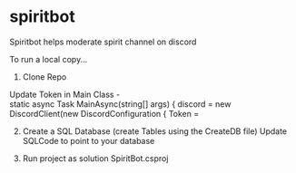 # spiritbot
Spiritbot helps moderate spirit channel on discord

To run a local copy...

1) Clone Repo

Update Token in Main Class -         
    static async Task MainAsync(string[] args)
        {
            discord = new DiscordClient(new DiscordConfiguration
            {
                Token = 
                
                
2) Create a SQL Database (create Tables using the CreateDB file)
    Update SQLCode to point to your database
    
3) Run project as solution SpiritBot.csproj
                
                
                
